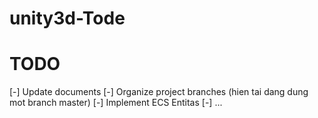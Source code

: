 # unity3d-Tode

# TODO
[-] Update documents
[-] Organize project branches (hien tai dang dung mot branch master)
[-] Implement ECS Entitas
[-] ...
